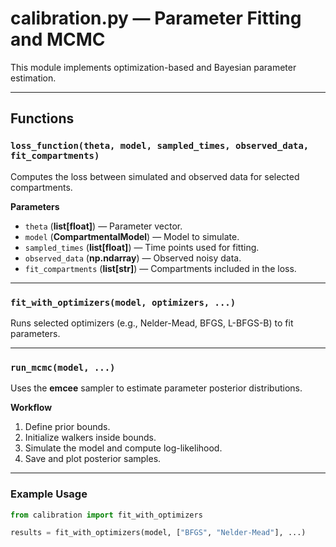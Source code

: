 
# calibration.py — Parameter Fitting and MCMC

This module implements optimization-based and Bayesian parameter estimation.

---

## Functions

### `loss_function(theta, model, sampled_times, observed_data, fit_compartments)`
Computes the loss between simulated and observed data for selected compartments.

**Parameters**
- `theta` (**list[float]**) — Parameter vector.
- `model` (**CompartmentalModel**) — Model to simulate.
- `sampled_times` (**list[float]**) — Time points used for fitting.
- `observed_data` (**np.ndarray**) — Observed noisy data.
- `fit_compartments` (**list[str]**) — Compartments included in the loss.

---

### `fit_with_optimizers(model, optimizers, ...)`
Runs selected optimizers (e.g., Nelder-Mead, BFGS, L-BFGS-B) to fit parameters.

---

### `run_mcmc(model, ...)`
Uses the **emcee** sampler to estimate parameter posterior distributions.

**Workflow**
1. Define prior bounds.
2. Initialize walkers inside bounds.
3. Simulate the model and compute log-likelihood.
4. Save and plot posterior samples.

---

### Example Usage
```python
from calibration import fit_with_optimizers

results = fit_with_optimizers(model, ["BFGS", "Nelder-Mead"], ...)
```